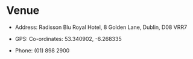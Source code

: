 Venue
==================

* Address: Radisson Blu Royal Hotel, 8 Golden Lane, Dublin, D08 VRR7

* GPS: Co-ordinates: 53.340902, -6.268335

* Phone: (01) 898 2900
